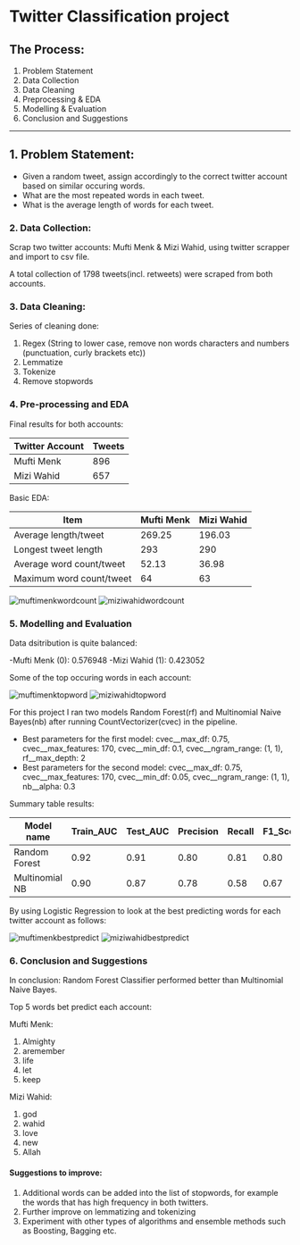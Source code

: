 # Twitter Classification project

## The Process:

1. Problem Statement
2. Data Collection
3. Data Cleaning 
4. Preprocessing & EDA
5. Modelling & Evaluation
6. Conclusion and Suggestions

----------------------------

## 1. Problem Statement: 
- Given a random tweet, assign accordingly to the correct twitter account based on similar occuring words.
- What are the most repeated words in each tweet.
- What is the average length of words for each tweet.

### 2. Data Collection:

Scrap two twitter accounts: Mufti Menk & Mizi Wahid, using twitter scrapper and import to csv file.

A total collection of 1798 tweets(incl. retweets) were scraped from both accounts.


### 3. Data Cleaning:

Series of cleaning done:
1. Regex (String to lower case, remove non words characters and numbers (punctuation, curly brackets etc))
2. Lemmatize
3. Tokenize
4. Remove stopwords


### 4. Pre-processing and EDA

Final results for both accounts:

|Twitter Account| Tweets|
|---------------|-------|
|Mufti Menk| 896 |
|Mizi Wahid| 657 |


Basic EDA:

|Item               | Mufti Menk | Mizi Wahid |
|-------------------|------------|------------|
|Average length/tweet| 269.25    | 196.03     |
|Longest tweet length| 293       | 290        |
|Average word count/tweet| 52.13 | 36.98      |
|Maximum word count/tweet| 64    | 63         |
 
![muftimenkwordcount](https://github.com/Mr-Ahmad-Khalil/Twitter_Classification/blob/main/images/muftimenk%20word%20count.png)
![miziwahidwordcount](https://github.com/Mr-Ahmad-Khalil/Twitter_Classification/blob/main/images/miziwahid%20word%20count.png)

### 5. Modelling and Evaluation

Data dsitribution is quite balanced:

-Mufti Menk (0): 0.576948
-Mizi Wahid (1): 0.423052

Some of the top occuring words in each account:

![muftimenktopword](https://github.com/Mr-Ahmad-Khalil/Twitter_Classification/blob/main/images/topword%20muftimenk.png)
![miziwahidtopword](https://github.com/Mr-Ahmad-Khalil/Twitter_Classification/blob/main/images/topwords%20miziwahid.png)

For this project I ran two models Random Forest(rf) and Multinomial Naive Bayes(nb) after running CountVectorizer(cvec) in the pipeline.

- Best parameters for the first model: cvec__max_df: 0.75, cvec__max_features: 170, cvec__min_df: 0.1, cvec__ngram_range: (1, 1), rf__max_depth: 2
- Best parameters for the second model: cvec__max_df: 0.75, cvec__max_features: 170, cvec__min_df: 0.05, cvec__ngram_range: (1, 1), nb__alpha: 0.3

Summary table results:

|Model name| Train_AUC | Test_AUC | Precision | Recall | F1_Score |
| -------- | --------- | -------- | --------- | ------ | -------- |
|Random Forest | 0.92 | 0.91 | 0.80 | 0.81 | 0.80 |
|Multinomial NB | 0.90 | 0.87 | 0.78 | 0.58 | 0.67 |

By using Logistic Regression to look at the best predicting words for each twitter account as follows:

![muftimenkbestpredict](https://github.com/Mr-Ahmad-Khalil/Twitter_Classification/blob/main/images/bestpredictingwords%20muftimenk.png)
![miziwahidbestpredict](https://github.com/Mr-Ahmad-Khalil/Twitter_Classification/blob/main/images/bestpredictingwords%20miziwahid.png)


### 6. Conclusion and Suggestions

In conclusion: Random Forest Classifier performed better than Multinomial Naive Bayes.

Top 5 words bet predict each account:

Mufti Menk:
1. Almighty
2. aremember
3. life
4. let
5. keep

Mizi Wahid:
1. god
2. wahid
3. love
4. new
5. Allah

#### Suggestions to improve:

1. Additional words can be added into the list of stopwords, for example the words that has high frequency in both twitters.
2. Further improve on lemmatizing and tokenizing
3. Experiment with other types of algorithms and ensemble methods such as Boosting, Bagging etc.
